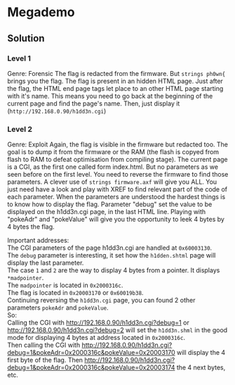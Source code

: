 
# Megademo

## Solution

### Level 1

Genre: Forensic
The flag is redacted from the firmware. But ``strings ph0wn{`` brings you the flag.
The flag is present in an hidden HTML page.
Just after the flag, the HTML end page tags let place to an other HTML page starting with it's name.
This means you need to go back at the beginning of the current page and find the page's name.
Then, just display it (``http://192.168.0.90/h1dd3n.cgi``)

### Level 2

Genre: Exploit
Again, the flag is visible in the firmware but redacted too.
The goal is to dump it from the firmware or the RAM (the flash is copyed from flash to RAM to defeat optimisation from compiling stage).
The current page is a CGI, as the first one called form index.html. But no parameters as we seen before on the first level.
You need to reverse the firmware to find those parameters. A clever use of ``strings firmware.axf`` will give you ALL. You just need have a look and play with XREF to find relevant part of the code of each parameter.
When the parameters are understood the hardest things is to know how to display the flag.
Parameter "debug" set the value to be displayed on the h1dd3n.cgi page, in the last HTML line. Playing with "pokeAdr" and "pokeValue" will give you the opportunity to leek 4 bytes by 4 bytes the flag.

Important addresses:        
The CGI parameters of the page h1dd3n.cgi are handled at ``0x60003130``.      
The ``debug`` parameter is interesting, it set how the ``h1dden.shtml`` page will display the last parameter.         
The case ``1`` and ``2`` are the way to display 4 bytes from a pointer. It displays ``*madpointer``.        
The ``madpointer`` is located in ``0x2000316c``.        
The flag is located in ``0x20003170`` or ``0x60019b38``.      
Continuing reversing the ``h1dd3n.cgi`` page, you can found 2 other parameters ``pokeAdr`` and ``pokeValue``.      
So:      
Calling the CGI with http://192.168.0.90/h1dd3n.cgi?debug=1 or http://192.168.0.90/h1dd3n.cgi?debug=2 will set the ``h1dd3n.shml`` in the good mode for displaying 4 bytes at address located in ``0x2000316c``.       
Then calling the CGI with http://192.168.0.90/h1dd3n.cgi?debug=1&pokeAdr=0x2000316c&pokeValue=0x20003170 will display the 4 first byte of the flag.
Then http://192.168.0.90/h1dd3n.cgi?debug=1&pokeAdr=0x2000316c&pokeValue=0x20003174 the 4 next bytes, etc.        
